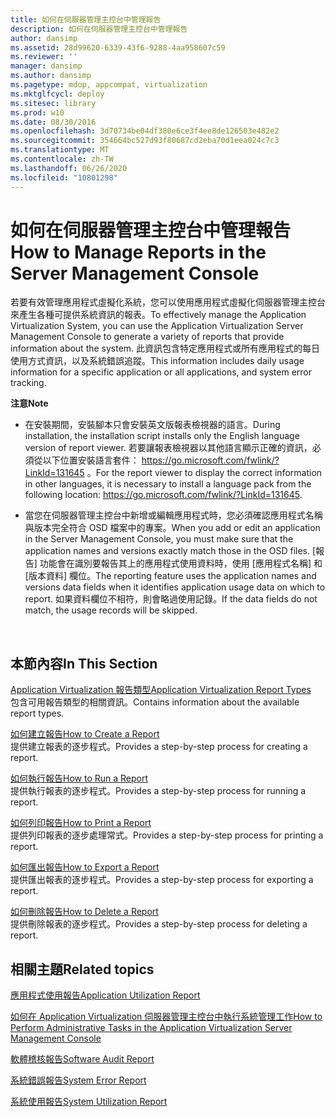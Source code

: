 ```yaml
---
title: 如何在伺服器管理主控台中管理報告
description: 如何在伺服器管理主控台中管理報告
author: dansimp
ms.assetid: 28d99620-6339-43f6-9288-4aa958607c59
ms.reviewer: ''
manager: dansimp
ms.author: dansimp
ms.pagetype: mdop, appcompat, virtualization
ms.mktglfcycl: deploy
ms.sitesec: library
ms.prod: w10
ms.date: 08/30/2016
ms.openlocfilehash: 3d70734be04df380e6ce3f4ee8de126503e482e2
ms.sourcegitcommit: 354664bc527d93f80687cd2eba70d1eea024c7c3
ms.translationtype: MT
ms.contentlocale: zh-TW
ms.lasthandoff: 06/26/2020
ms.locfileid: "10801298"
---
```

# <span data-ttu-id="77c43-103">如何在伺服器管理主控台中管理報告</span><span class="sxs-lookup"><span data-stu-id="77c43-103">How to Manage Reports in the Server Management Console</span></span>


<span data-ttu-id="77c43-104">若要有效管理應用程式虛擬化系統，您可以使用應用程式虛擬化伺服器管理主控台來產生各種可提供系統資訊的報表。</span><span class="sxs-lookup"><span data-stu-id="77c43-104">To effectively manage the Application Virtualization System, you can use the Application Virtualization Server Management Console to generate a variety of reports that provide information about the system.</span></span> <span data-ttu-id="77c43-105">此資訊包含特定應用程式或所有應用程式的每日使用方式資訊，以及系統錯誤追蹤。</span><span class="sxs-lookup"><span data-stu-id="77c43-105">This information includes daily usage information for a specific application or all applications, and system error tracking.</span></span>

**<span data-ttu-id="77c43-106">注意</span><span class="sxs-lookup"><span data-stu-id="77c43-106">Note</span></span>**  
-   <span data-ttu-id="77c43-107">在安裝期間，安裝腳本只會安裝英文版報表檢視器的語言。</span><span class="sxs-lookup"><span data-stu-id="77c43-107">During installation, the installation script installs only the English language version of report viewer.</span></span> <span data-ttu-id="77c43-108">若要讓報表檢視器以其他語言顯示正確的資訊，必須從以下位置安裝語言套件： <https://go.microsoft.com/fwlink/?LinkId=131645> 。</span><span class="sxs-lookup"><span data-stu-id="77c43-108">For the report viewer to display the correct information in other languages, it is necessary to install a language pack from the following location: <https://go.microsoft.com/fwlink/?LinkId=131645>.</span></span>

-   <span data-ttu-id="77c43-109">當您在伺服器管理主控台中新增或編輯應用程式時，您必須確認應用程式名稱與版本完全符合 OSD 檔案中的專案。</span><span class="sxs-lookup"><span data-stu-id="77c43-109">When you add or edit an application in the Server Management Console, you must make sure that the application names and versions exactly match those in the OSD files.</span></span> <span data-ttu-id="77c43-110">[報告] 功能會在識別要報告其上的應用程式使用資料時，使用 [應用程式名稱] 和 [版本資料] 欄位。</span><span class="sxs-lookup"><span data-stu-id="77c43-110">The reporting feature uses the application names and versions data fields when it identifies application usage data on which to report.</span></span> <span data-ttu-id="77c43-111">如果資料欄位不相符，則會略過使用記錄。</span><span class="sxs-lookup"><span data-stu-id="77c43-111">If the data fields do not match, the usage records will be skipped.</span></span>

 

## <span data-ttu-id="77c43-112">本節內容</span><span class="sxs-lookup"><span data-stu-id="77c43-112">In This Section</span></span>


<a href="" id="application-virtualization-report-types"></a>[<span data-ttu-id="77c43-113">Application Virtualization 報告類型</span><span class="sxs-lookup"><span data-stu-id="77c43-113">Application Virtualization Report Types</span></span>](application-virtualization-report-types.md)  
<span data-ttu-id="77c43-114">包含可用報告類型的相關資訊。</span><span class="sxs-lookup"><span data-stu-id="77c43-114">Contains information about the available report types.</span></span>

<a href="" id="how-to-create-a-report"></a>[<span data-ttu-id="77c43-115">如何建立報告</span><span class="sxs-lookup"><span data-stu-id="77c43-115">How to Create a Report</span></span>](how-to-create-a-reportserver.md)  
<span data-ttu-id="77c43-116">提供建立報表的逐步程式。</span><span class="sxs-lookup"><span data-stu-id="77c43-116">Provides a step-by-step process for creating a report.</span></span>

<a href="" id="how-to-run-a-report"></a>[<span data-ttu-id="77c43-117">如何執行報告</span><span class="sxs-lookup"><span data-stu-id="77c43-117">How to Run a Report</span></span>](how-to-run-a-reportserver.md)  
<span data-ttu-id="77c43-118">提供執行報表的逐步程式。</span><span class="sxs-lookup"><span data-stu-id="77c43-118">Provides a step-by-step process for running a report.</span></span>

<a href="" id="how-to-print-a-report"></a>[<span data-ttu-id="77c43-119">如何列印報告</span><span class="sxs-lookup"><span data-stu-id="77c43-119">How to Print a Report</span></span>](how-to-print-a-reportserver.md)  
<span data-ttu-id="77c43-120">提供列印報表的逐步處理常式。</span><span class="sxs-lookup"><span data-stu-id="77c43-120">Provides a step-by-step process for printing a report.</span></span>

<a href="" id="how-to-export-a-report"></a>[<span data-ttu-id="77c43-121">如何匯出報告</span><span class="sxs-lookup"><span data-stu-id="77c43-121">How to Export a Report</span></span>](how-to-export-a-reportserver.md)  
<span data-ttu-id="77c43-122">提供匯出報表的逐步程式。</span><span class="sxs-lookup"><span data-stu-id="77c43-122">Provides a step-by-step process for exporting a report.</span></span>

<a href="" id="how-to-delete-a-report"></a>[<span data-ttu-id="77c43-123">如何刪除報告</span><span class="sxs-lookup"><span data-stu-id="77c43-123">How to Delete a Report</span></span>](how-to-delete-a-reportserver.md)  
<span data-ttu-id="77c43-124">提供刪除報表的逐步程式。</span><span class="sxs-lookup"><span data-stu-id="77c43-124">Provides a step-by-step process for deleting a report.</span></span>

## <span data-ttu-id="77c43-125">相關主題</span><span class="sxs-lookup"><span data-stu-id="77c43-125">Related topics</span></span>


[<span data-ttu-id="77c43-126">應用程式使用報告</span><span class="sxs-lookup"><span data-stu-id="77c43-126">Application Utilization Report</span></span>](application-utilization-reportserver.md)

[<span data-ttu-id="77c43-127">如何在 Application Virtualization 伺服器管理主控台中執行系統管理工作</span><span class="sxs-lookup"><span data-stu-id="77c43-127">How to Perform Administrative Tasks in the Application Virtualization Server Management Console</span></span>](how-to-perform-administrative-tasks-in-the-application-virtualization-server-management-console.md)

[<span data-ttu-id="77c43-128">軟體稽核報告</span><span class="sxs-lookup"><span data-stu-id="77c43-128">Software Audit Report</span></span>](software-audit-reportserver.md)

[<span data-ttu-id="77c43-129">系統錯誤報告</span><span class="sxs-lookup"><span data-stu-id="77c43-129">System Error Report</span></span>](system-error-reportserver.md)

[<span data-ttu-id="77c43-130">系統使用報告</span><span class="sxs-lookup"><span data-stu-id="77c43-130">System Utilization Report</span></span>](system-utilization-reportserver.md)

 

 





